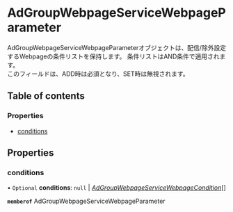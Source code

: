 # AdGroupWebpageServiceWebpageParameter


<div lang=\"ja\">AdGroupWebpageServiceWebpageParameterオブジェクトは、配信/除外設定するWebpageの条件リストを保持します。 条件リストはAND条件で適用されます。<br> このフィールドは、ADD時は必須となり、SET時は無視されます。</div> 

## Table of contents

### Properties

- [conditions](adgroupwebpageservicewebpageparameter.md#conditions)

## Properties

### conditions

• `Optional` **conditions**: ``null`` \| [*AdGroupWebpageServiceWebpageCondition*](adgroupwebpageservicewebpagecondition.md)[]

**`memberof`** AdGroupWebpageServiceWebpageParameter
